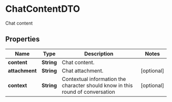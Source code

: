 

# ChatContentDTO

Chat content

## Properties

| Name | Type | Description | Notes |
|------------ | ------------- | ------------- | -------------|
|**content** | **String** | Chat content. |  |
|**attachment** | **String** | Chat attachment. |  [optional] |
|**context** | **String** | Contextual information the character should know in this round of conversation |  [optional] |



